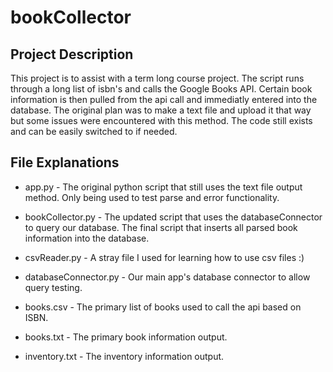# bookCollector

## Project Description
This project is to assist with a term long course project. The script runs
through a long list of isbn's and calls the Google Books API. Certain
book information is then pulled from the api call and immediatly entered
into the database. The original plan was to make a text file and upload
it that way but some issues were encountered with this method. The
code still exists and can be easily switched to if needed.

## File Explanations

* app.py - The original python script that still uses the text file output
method. Only being used to test parse and error functionality.

* bookCollector.py - The updated script that uses the databaseConnector
to query our database. The final script that inserts all parsed book
information into the database.

* csvReader.py - A stray file I used for learning how to use csv files :)

* databaseConnector.py - Our main app's database connector to allow
query testing.

* books.csv - The primary list of books used to call the api based on ISBN.

* books.txt - The primary book information output.

* inventory.txt - The inventory information output.
